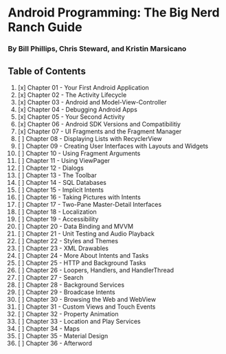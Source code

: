 # Android Programming: The Big Nerd Ranch Guide
### By Bill Phillips, Chris Steward, and Kristin Marsicano

## Table of Contents
1. [x] Chapter 01 - Your First Android Application
2. [x] Chapter 02 - The Activity Lifecycle
3. [x] Chapter 03 - Android and Model-View-Controller
4. [x] Chapter 04 - Debugging Android Apps
5. [x] Chapter 05 - Your Second Activity
6. [x] Chapter 06 - Android SDK Versions and Compatibilitiy
7. [x] Chapter 07 - UI Fragments and the Fragment Manager
8. [ ] Chapter 08 - Displaying Lists with RecyclerView
9. [ ] Chapter 09 - Creating User Interfaces with Layouts and Widgets
10. [ ] Chapter 10 - Using Fragment Arguments
11. [ ] Chapter 11 - Using ViewPager
12. [ ] Chapter 12 - Dialogs
13. [ ] Chapter 13 - The Toolbar
14. [ ] Chapter 14 - SQL Databases
15. [ ] Chapter 15 - Implicit Intents
16. [ ] Chapter 16 - Taking Pictures with Intents
17. [ ] Chapter 17 - Two-Pane Master-Detail Interfaces
18. [ ] Chapter 18 - Localization
19. [ ] Chapter 19 - Accessibility
20. [ ] Chapter 20 - Data Binding and MVVM
21. [ ] Chapter 21 - Unit Testing and Audio Playback
22. [ ] Chapter 22 - Styles and Themes
23. [ ] Chapter 23 - XML Drawables
24. [ ] Chapter 24 - More About Intents and Tasks
25. [ ] Chapter 25 - HTTP and Background Tasks
26. [ ] Chapter 26 - Loopers, Handlers, and HandlerThread
27. [ ] Chapter 27 - Search
28. [ ] Chapter 28 - Background Services
29. [ ] Chapter 29 - Broadcase Intents
30. [ ] Chapter 30 - Browsing the Web and WebView
31. [ ] Chapter 31 - Custom Views and Touch Events
32. [ ] Chapter 32 - Property Animation
33. [ ] Chapter 33 - Location and Play Services
34. [ ] Chapter 34 - Maps
35. [ ] Chapter 35 - Material Design
36. [ ] Chapter 36 - Afterword